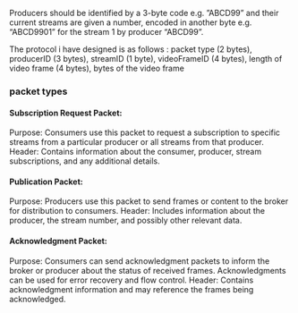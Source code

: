 Producers should be identified by a 3-byte code e.g. ”ABCD99” and their current streams are given a number, encoded in another byte e.g. “ABCD9901” for the stream 1 by producer “ABCD99”.

The protocol i have designed is as follows : packet type (2 bytes), producerID (3 bytes), streamID (1 byte), videoFrameID (4 bytes), length of video frame (4 bytes), bytes of the video frame

### packet types

#### Subscription Request Packet:

Purpose: Consumers use this packet to request a subscription to specific streams from a particular producer or all streams from that producer.
Header: Contains information about the consumer, producer, stream subscriptions, and any additional details.
#### Publication Packet:

Purpose: Producers use this packet to send frames or content to the broker for distribution to consumers.
Header: Includes information about the producer, the stream number, and possibly other relevant data.
#### Acknowledgment Packet:

Purpose: Consumers can send acknowledgment packets to inform the broker or producer about the status of received frames. Acknowledgments can be used for error recovery and flow control.
Header: Contains acknowledgment information and may reference the frames being acknowledged.